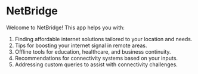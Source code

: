 # NetBridge
Welcome to NetBridge!
This app helps you with:

1. Finding affordable internet solutions tailored to your location and needs.
2. Tips for boosting your internet signal in remote areas.
3. Offline tools for education, healthcare, and business continuity.
4. Recommendations for connectivity systems based on your inputs.
5. Addressing custom queries to assist with connectivity challenges.
